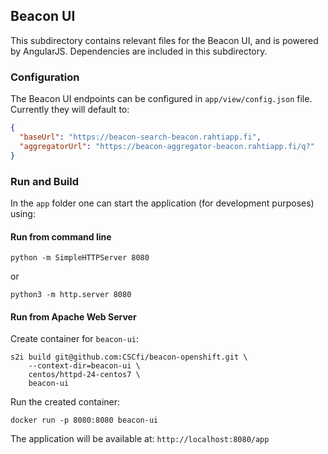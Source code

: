 ## Beacon UI

This subdirectory contains relevant files for the Beacon UI, and is powered by AngularJS. Dependencies are included in this subdirectory.

### Configuration

The Beacon UI endpoints can be configured in `app/view/config.json` file. Currently they will default to:
```json
{
  "baseUrl": "https://beacon-search-beacon.rahtiapp.fi",
  "aggregatorUrl": "https://beacon-aggregator-beacon.rahtiapp.fi/q?"
}
```

### Run and Build

In the `app` folder one can start the application (for development purposes) using:

#### Run from command line


```
python -m SimpleHTTPServer 8080
```
or
```
python3 -m http.server 8080
```

#### Run from Apache Web Server

Create container for `beacon-ui`:
```
s2i build git@github.com:CSCfi/beacon-openshift.git \
    --context-dir=beacon-ui \
    centos/httpd-24-centos7 \
    beacon-ui
```

Run the created container:
```
docker run -p 8080:8080 beacon-ui
```

The application will be available at: `http://localhost:8080/app`
